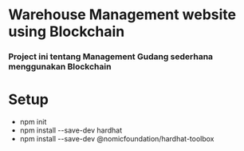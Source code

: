 # Warehouse Management website using Blockchain

### Project ini tentang Management Gudang sederhana menggunakan Blockchain 

# Setup
- npm init
- npm install --save-dev hardhat
- npm install --save-dev @nomicfoundation/hardhat-toolbox
